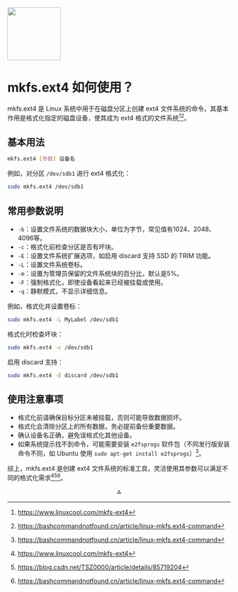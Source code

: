 <img src="https://r2cdn.perplexity.ai/pplx-full-logo-primary-dark%402x.png" class="logo" width="120"/>

# mkfs.ext4 如何使用？

mkfs.ext4 是 Linux 系统中用于在磁盘分区上创建 ext4 文件系统的命令，其基本作用是格式化指定的磁盘设备，使其成为 ext4 格式的文件系统[^1][^5]。

## 基本用法

```bash
mkfs.ext4 [参数] 设备名
```

例如，对分区 `/dev/sdb1` 进行 ext4 格式化：

```bash
sudo mkfs.ext4 /dev/sdb1
```


## 常用参数说明

- `-b`：设置文件系统的数据块大小，单位为字节，常见值有1024、2048、4096等。
- `-c`：格式化前检查分区是否有坏块。
- `-E`：设置文件系统扩展选项，如启用 discard 支持 SSD 的 TRIM 功能。
- `-L`：设置文件系统卷标。
- `-m`：设置为管理员保留的文件系统块的百分比，默认是5%。
- `-F`：强制格式化，即使设备看起来已经被挂载或使用。
- `-q`：静默模式，不显示详细信息。

例如，格式化并设置卷标：

```bash
sudo mkfs.ext4 -L MyLabel /dev/sdb1
```

格式化时检查坏块：

```bash
sudo mkfs.ext4 -c /dev/sdb1
```

启用 discard 支持：

```bash
sudo mkfs.ext4 -E discard /dev/sdb1
```


## 使用注意事项

- 格式化前请确保目标分区未被挂载，否则可能导致数据损坏。
- 格式化会清除分区上的所有数据，务必提前备份重要数据。
- 确认设备名正确，避免误格式化其他设备。
- 如果系统提示找不到命令，可能需要安装 `e2fsprogs` 软件包（不同发行版安装命令不同，如 Ubuntu 使用 `sudo apt-get install e2fsprogs`）[^5]。

综上，mkfs.ext4 是创建 ext4 文件系统的标准工具，灵活使用其参数可以满足不同的格式化需求[^1][^4][^5]。

<div style="text-align: center">⁂</div>

[^1]: https://www.linuxcool.com/mkfs-ext4

[^2]: https://www.cnblogs.com/tssc/p/18422912

[^3]: https://docs.redhat.com/zh-cn/documentation/red_hat_enterprise_linux/8/html/managing_file_systems/creating-an-ext4-file-system_getting-started-with-an-ext4-file-system

[^4]: https://blog.csdn.net/TSZ0000/article/details/85719204

[^5]: https://bashcommandnotfound.cn/article/linux-mkfs.ext4-command

[^6]: https://blog.csdn.net/hochoy/article/details/80751839

[^7]: http://linux.51yip.com/search/mkfs.ext4

[^8]: https://www.cnblogs.com/micmouse521/p/8064568.html

